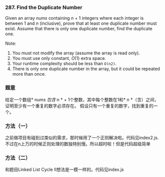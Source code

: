 ### 287\. Find the Duplicate Number

Given an array *nums* containing *n* + 1 integers where each integer is between 1 and *n* (inclusive), prove that at least one duplicate number must exist. Assume that there is only one duplicate number, find the duplicate one.

Note:

1. You must not modify the array (assume the array is read only).
2. You must use only constant, *O*(1) extra space.
3. Your runtime complexity should be less than `O(n2)`.
4. There is only one duplicate number in the array, but it could be repeated more than once.

### 题意
给定一个数组* nums *包含* n * + 1个整数，其中每个整数在1和* n *（含）之间，证明至少有一个重复的数字必须存在。 假设只有一个重复的数字，找到重复的一个。

### 方法（一）
之前做项目有碰到过类似的需求，那时候用了一个正则解决啦。代码见index2.js.不过在n上万的时候正则处理的数独特别慢。所以超时啦！但是代码超级简单
### 方法（二）
和题目Linked List Cycle II想法是一模一样的。代码见index.js

